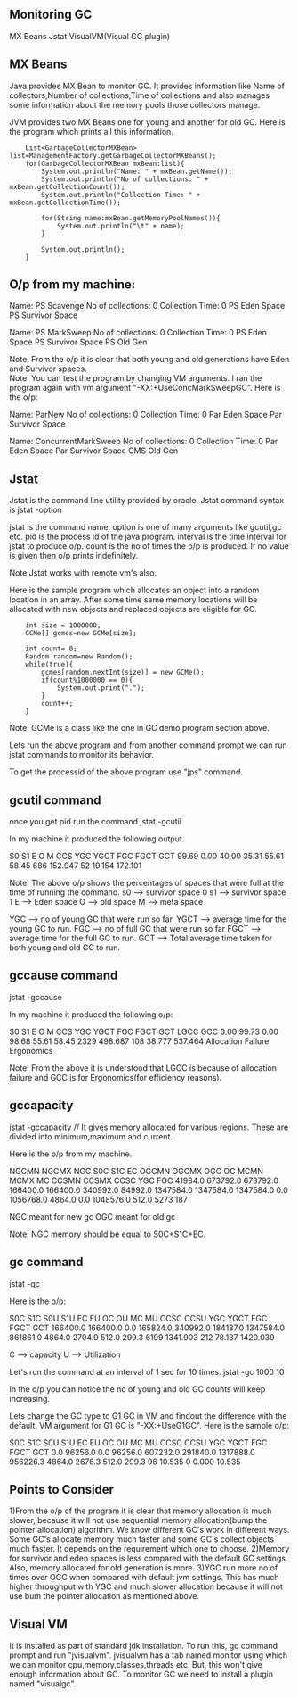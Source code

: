 Monitoring GC
-------------
MX Beans
Jstat
VisualVM(Visual GC plugin)

MX Beans
--------
Java provides MX Bean to monitor GC. It provides information like Name of collectors,Number of collections,Time of 
collections and also manages some information about the memory pools those collectors manage.

JVM provides two MX Beans one for young and another for old GC. Here is the program which prints all this information.
		
		List<GarbageCollectorMXBean> list=ManagementFactory.getGarbageCollectorMXBeans();
		for(GarbageCollectorMXBean mxBean:list){
			System.out.println("Name: " + mxBean.getName());
			System.out.println("No of collections: " + mxBean.getCollectionCount());
			System.out.println("Collection Time: " + mxBean.getCollectionTime());
			
			for(String name:mxBean.getMemoryPoolNames()){
				System.out.println("\t" + name);
			}
			
			System.out.println();
		}

O/p from my machine:
--------------------
Name: PS Scavenge
No of collections: 0
Collection Time: 0
	PS Eden Space
	PS Survivor Space

Name: PS MarkSweep
No of collections: 0
Collection Time: 0
	PS Eden Space
	PS Survivor Space
	PS Old Gen

Note: From the o/p it is clear that both young and old generations have Eden and Survivor spaces.	
Note: You can test the program by changing VM arguments. I ran the program again with vm argument "-XX:+UseConcMarkSweepGC".
Here is the o/p:

Name: ParNew
No of collections: 0
Collection Time: 0
	Par Eden Space
	Par Survivor Space

Name: ConcurrentMarkSweep
No of collections: 0
Collection Time: 0
	Par Eden Space
	Par Survivor Space
	CMS Old Gen

Jstat
-----
Jstat is the command line utility provided by oracle.  Jstat command syntax is
	jstat -option <pid> <interval> <count>

jstat is the command name.
option is one of many arguments like gcutil,gc etc.	
pid is the process id of the java program.
interval is the time interval for jstat to produce o/p.
count is the no of times the o/p is produced. If no value is given then o/p prints indefinitely.

Note:Jstat works with remote vm's also.

Here is the sample program which allocates an object into a random location in an array. After some time same memory
locations will be allocated with new objects and replaced objects are eligible for GC. 

		int size = 1000000;
		GCMe[] gcmes=new GCMe[size];
		
		int count= 0;
		Random random=new Random();
		while(true){
			gcmes[random.nextInt(size)] = new GCMe();
			if(count%1000000 == 0){
				System.out.print(".");
			}
			count++;
		}

Note: GCMe is a class like the one in GC demo program section above. 

Lets run the above program and from another command prompt we can run jstat commands to monitor its behavior.

To get the processid of the above program use "jps" command. 

gcutil command
--------------
once you get pid run the command
jstat -gcutil <pid> 

In my machine it produced the following output.

  S0     S1     E      O      M     CCS    YGC     YGCT    FGC    FGCT     GCT
 99.69   0.00  40.00  35.31  55.61  58.45    686  152.947    52   19.154  172.101
 
Note: The above o/p shows the percentages of spaces that were full at the time of running the command. 
s0 --> survivor space 0 
s1 --> survivor space 1
E --> Eden space
O --> old space
M --> meta space

YGC --> no of young GC that were run so far.
YGCT --> average time for the young GC to run.
FGC --> no of full GC that were run so far
FGCT --> average time for the full GC to run.
GCT --> Total average time taken for both young and old GC to run.

gccause command
---------------
jstat -gccause <pid>

In my machine it produced the following o/p:

  S0     S1     E      O      M     CCS    YGC     YGCT    FGC    FGCT     GCT    LGCC                 GCC
  0.00  99.73   0.00  98.68  55.61  58.45   2329  498.687   108   38.777  537.464 Allocation Failure   Ergonomics
  
Note: From the above it is understood that LGCC is because of allocation failure and GCC is for Ergonomics(for efficiency reasons).

gccapacity
----------
jstat -gccapacity <pid> // It gives memory allocated for various regions. These are divided into minimum,maximum and current.

Here is the o/p from my machine.

 NGCMN    NGCMX     NGC     S0C   S1C       EC      OGCMN      OGCMX       OGC         OC       MCMN     MCMX      MC     CCSMN    CCSMX     CCSC    YGC    FGC
 41984.0 673792.0 673792.0 166400.0 166400.0 340992.0    84992.0  1347584.0  1347584.0  1347584.0      0.0 1056768.0   4864.0      0.0 1048576.0    512.0   5273   187 

NGC meant for new gc
OGC meant for old gc

Note: NGC memory should be equal to S0C+S1C+EC.

gc command
----------
jstat -gc <pid>

Here is the o/p:

 S0C    S1C    S0U    S1U      EC       EU        OC         OU       MC     MU    CCSC   CCSU   YGC     YGCT    FGC    FGCT     GCT
166400.0 166400.0  0.0   165824.0 340992.0 184137.0 1347584.0   861861.0  4864.0 2704.9 512.0  299.3    6199 1341.903  212    78.137 1420.039 

C --> capacity
U --> Utilization

Let's run the command at an interval of 1 sec for 10 times.
jstat -gc <pid> 1000 10

In the o/p you can notice the no of young and old GC counts will keep increasing.

Lets change the GC type to G1 GC in VM and findout the difference with the default.
VM argument for G1 GC is "-XX:+UseG1GC". Here is the sample o/p:

S0C    S1C    S0U    S1U      EC       EU        OC         OU       MC     MU    CCSC   CCSU   YGC     YGCT    FGC    FGCT     GCT
0.0   96256.0  0.0   96256.0 607232.0 291840.0 1317888.0   956226.3  4864.0 2676.3 512.0  299.3      96   10.535   0      0.000   10.535

Points to Consider
------------------
1)From the o/p of the program it is clear that memory allocation is much slower, because it will not use sequential memory
allocation(bump the pointer allocation) algorithm. We know different GC's work in different ways. Some GC's allocate memory
much faster and some GC's collect objects much faster. It depends on the requirement which one to choose.
2)Memory for survivor and eden spaces is less compared with the default GC settings. Also, memory allocated for old generation is more. 
3)YGC run more no of times over OGC when compared with default jvm settings. This has much higher throughput with YGC
and much slower allocation because it will not use bum the pointer allocation as mentioned above.

Visual VM
---------
It is installed as part of standard jdk installation. To run this, go command prompt and run "jvisualvm". 
jvisualvm has a tab named monitor using which we can monitor cpu,memory,classes,threads etc. 
But, this won't give enough information about GC. To monitor GC we need to install a plugin named "visualgc".
